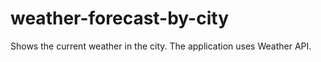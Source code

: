 # weather-forecast-by-city

Shows the current weather in the city. The application uses Weather API.
